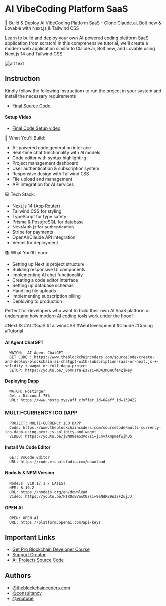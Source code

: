 # AI VibeCoding Platform SaaS

🚀 Build & Deploy AI VibeCoding Platform SaaS - Clone Claude.ai, Bolt.new & Lovable with Next.js & Tailwind CSS

Learn to build and deploy your own AI-powered coding platform SaaS application from scratch! In this comprehensive tutorial, we'll create a modern web application similar to Claude.ai, Bolt.new, and Lovable using Next.js 14 and Tailwind CSS.

![alt text](https://www.daulathussain.com/wp-content/uploads/2025/06/Build-Deploy-AI-VibeCoding-Platform-SaaS-Clone-Claude.ai-Bolt.new-Lovable-with-Next.js-Tailwind-CSS.jpg)

## Instruction

Kindly follow the following Instructions to run the project in your system and install the necessary requirements

- [Final Source Code](https://www.theblockchaincoders.com/sourceCode/build-and-deploy-ai-vibecoding-platform-saas-clone-claude.ai-bolt.new-and-lovable-with-next.js-and-tailwind-css)

#### Setup Video

- [Final Code Setup video]()

🚀 What You'll Build:

- AI-powered code generation interface
- Real-time chat functionality with AI models
- Code editor with syntax highlighting
- Project management dashboard
- User authentication & subscription system
- Responsive design with Tailwind CSS
- File upload and management
- API integration for AI services

💻 Tech Stack:

- Next.js 14 (App Router)
- Tailwind CSS for styling
- TypeScript for type safety
- Prisma & PostgreSQL for database
- NextAuth.js for authentication
- Stripe for payments
- OpenAI/Claude API integration
- Vercel for deployment

📚 What You'll Learn:

- Setting up Next.js project structure
- Building responsive UI components
- Implementing AI chat functionality
- Creating a code editor interface
- Setting up database schemas
- Handling file uploads
- Implementing subscription billing
- Deploying to production

Perfect for developers who want to build their own AI SaaS platform or understand how modern AI coding tools work under the hood!

#NextJS #AI #SaaS #TailwindCSS #WebDevelopment #Claude #Coding #Tutorial

#### AI Agent ChatGPT

```
  WATCH:  AI Agent ChatGPT
  GET CODE : https://www.theblockchaincoders.com/sourceCode/create-and-deploy-blockchain-ai-chatgpt-with-subscription-saas-or-next.js-+-solidity-+-wagmi-or-full-dapp-project
  SETUP: https://youtu.be/_8oXFzra-Es?si=mDA3MGWCfe4ZjNey
```

#### Deploying Dapp

```
  WATCH: Hostinger
  Get : Discount 75%
  URL: https://www.hostg.xyz/aff_c?offer_id=6&aff_id=139422
```

### MULTI-CURRENCY ICO DAPP

```
  PROJECT: MULTI-CURRENCY ICO DAPP
  Code: https://www.theblockchaincoders.com/sourceCode/multi-currency-ico-dapp-using-next.js-solidity-and-wagmi
  VIDEO: https://youtu.be/j8NO8ea5zVo?si=jCmvfXmpmefwjhO5
```

#### Install Vs Code Editor

```
  GET: VsCode Editor
  URL: https://code.visualstudio.com/download
```

#### NodeJs & NPM Version

```
  NodeJs: v18.17.1 / LATEST
  NPM: 8.19.2
  URL: https://nodejs.org/en/download
  Video: https://youtu.be/PIR0oBVowXU?si=9eNdR29u37F2ujJJ
```

#### OPEN AI

```
  OPEN: OPEN AI
  URL: https://platform.openai.com/api-keys
```

## Important Links

- [Get Pro Blockchain Developer Course](https://www.theblockchaincoders.com/pro-nft-marketplace)
- [Support Creator](https://bit.ly/Support-Creator)
- [All Projects Source Code](https://www.theblockchaincoders.com/SourceCode)

## Authors

- [@theblockchaincoders.com](https://www.theblockchaincoders.com/)
- [@consultancy](https://www.theblockchaincoders.com/consultancy)
- [@youtube](https://www.youtube.com/@daulathussain)
